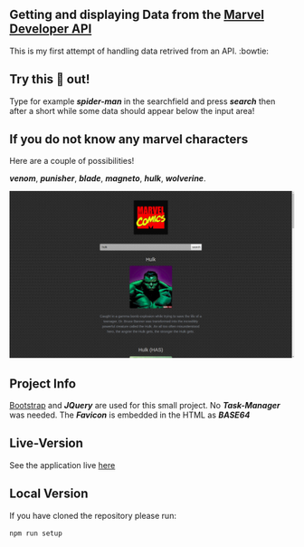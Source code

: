 ## Getting and displaying Data from the [Marvel Developer API](https://developer.marvel.com/)

This is my first attempt of handling data retrived from an API. :bowtie:

## Try this :poop: out! 

Type for example ***spider-man*** in the searchfield and press ***search*** then after a short while
some data should appear below the input area!

## If you do not know any marvel characters

Here are a couple of possibilities!

***venom***, ***punisher***, ***blade***, ***magneto***, ***hulk***, ***wolverine***.

<p align="center"> 
<img src="assets/github/hulk.png">
</p>

## Project Info

[Bootstrap](https://getbootstrap.com/) and ***JQuery*** are used for this small project. No ***Task-Manager*** was needed. The ***Favicon*** is embedded in the HTML as ***BASE64***

## Live-Version

See the application live [here](https://bjarnesoerensen.github.io/marvel_api/)

## Local Version

If you have cloned the repository please run:

```
npm run setup
```
